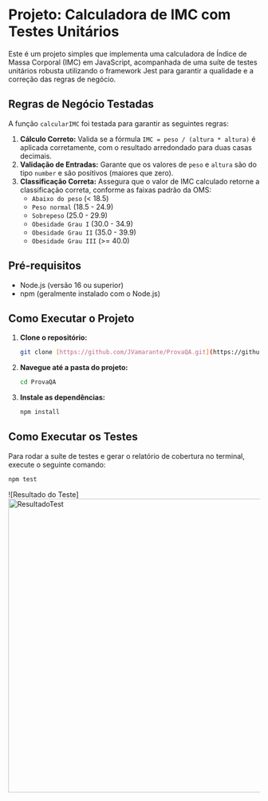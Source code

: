 # Projeto: Calculadora de IMC com Testes Unitários

Este é um projeto simples que implementa uma calculadora de Índice de Massa Corporal (IMC) em JavaScript, acompanhada de uma suíte de testes unitários robusta utilizando o framework Jest para garantir a qualidade e a correção das regras de negócio.

## Regras de Negócio Testadas

A função `calcularIMC` foi testada para garantir as seguintes regras:

1.  **Cálculo Correto:** Valida se a fórmula `IMC = peso / (altura * altura)` é aplicada corretamente, com o resultado arredondado para duas casas decimais.
2.  **Validação de Entradas:** Garante que os valores de `peso` e `altura` são do tipo `number` e são positivos (maiores que zero).
3.  **Classificação Correta:** Assegura que o valor de IMC calculado retorne a classificação correta, conforme as faixas padrão da OMS:
    -   `Abaixo do peso` (< 18.5)
    -   `Peso normal` (18.5 - 24.9)
    -   `Sobrepeso` (25.0 - 29.9)
    -   `Obesidade Grau I` (30.0 - 34.9)
    -   `Obesidade Grau II` (35.0 - 39.9)
    -   `Obesidade Grau III` (>= 40.0)

## Pré-requisitos

-   Node.js (versão 16 ou superior)
-   npm (geralmente instalado com o Node.js)

## Como Executar o Projeto

1.  **Clone o repositório:**
    ```bash
    git clone [https://github.com/JVamarante/ProvaQA.git](https://github.com/JVamarante/ProvaQA.git)
    ```
2.  **Navegue até a pasta do projeto:**
    ```bash
    cd ProvaQA
    ```
3.  **Instale as dependências:**
    ```bash
    npm install
    ```

## Como Executar os Testes

Para rodar a suíte de testes e gerar o relatório de cobertura no terminal, execute o seguinte comando:

```bash
npm test
```

![Resultado do Teste]<img width="609" height="589" alt="ResultadoTest" src="https://github.com/user-attachments/assets/09a98c7b-b80a-418a-8c66-dd94016caa98" />
